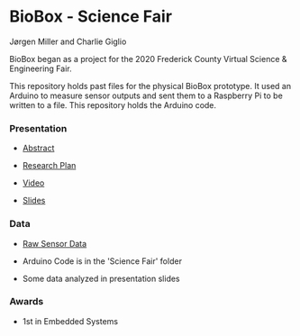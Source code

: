 # BioBox - Science Fair

Jørgen Miller and Charlie Giglio

BioBox began as a project for the 2020 Frederick County Virtual Science & Engineering Fair.

This repository holds past files for the physical BioBox prototype. It used an Arduino to measure sensor outputs and sent them to a Raspberry Pi to be written to a file. This repository holds the Arduino code.


### Presentation

* [Abstract](https://docs.google.com/document/d/1dYMH3h_pfYvSnuSQcuZNbYnsvuuBe1QJDwDFYUilo3g/edit?usp=sharing)

* [Research Plan](https://docs.google.com/document/d/1Wi2WQCxjATK84GUkBZvr2mpaEngmewzIAmE5VkiBXNc/edit?usp=sharing)

* [Video](https://youtu.be/DMNCBFbdnxE)

* [Slides](https://docs.google.com/presentation/d/1FDCTRJrGZ8Pd45ZKeVMN1zExOo9Kf5eyEb1XXvATKQU/edit?usp=sharing)

### Data

* [Raw Sensor Data](https://drive.google.com/drive/folders/1TUpmfaF7ZZdWn_DExsL8OK4wBlOXWZ8p?usp=sharing)

* Arduino Code is in the 'Science Fair' folder

* Some data analyzed in presentation slides

### Awards

* 1st in Embedded Systems
